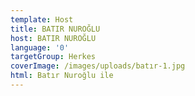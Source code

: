 ```yaml
---
template: Host
title: BATIR NUROĞLU
host: BATIR NUROĞLU
language: '0'
targetGroup: Herkes
coverImage: /images/uploads/batır-1.jpg
html: Batır Nuroğlu ile
---
```


